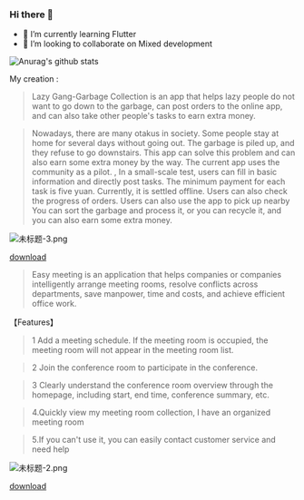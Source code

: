 ### Hi there 👋


- 🌱 I’m currently learning Flutter
- 👯 I’m looking to collaborate on Mixed development


![Anurag's github stats](https://github-readme-stats.vercel.app/api?username=shabake&hide=issues&show_icons=true)

My creation :


> Lazy Gang-Garbage Collection is an app that helps lazy people do not want to go down to the garbage, can post orders to the online app, and can also take other people's tasks to earn extra money.

> Nowadays, there are many otakus in society. Some people stay at home for several days without going out. The garbage is piled up, and they refuse to go downstairs. This app can solve this problem and can also earn some extra money by the way. The current app uses the community as a pilot. , In a small-scale test, users can fill in basic information and directly post tasks. The minimum payment for each task is five yuan. Currently, it is settled offline. Users can also check the progress of orders. Users can also use the app to pick up nearby You can sort the garbage and process it, or you can recycle it, and you can also earn some extra money.

![未标题-3.png](https://upload-images.jianshu.io/upload_images/668798-34d5b49a2497942e.png?imageMogr2/auto-orient/strip%7CimageView2/2/w/1240)


[download](https://apps.apple.com/cn/app/懒人帮-垃圾回收/id1470221572)

> Easy meeting is an application that helps companies or companies intelligently arrange meeting rooms, resolve conflicts across departments, save manpower, time and costs, and achieve efficient office work. 


【Features】

> 1 Add a meeting schedule. If the meeting room is occupied, the meeting room will not appear in the meeting room list.  

> 2 Join the conference room to participate in the conference. 

> 3 Clearly understand the conference room overview through the homepage, including start, end time, conference summary, etc. 
 
> 4.Quickly view my meeting room collection, I have an organized meeting room

> 5.If you can't use it, you can easily contact customer service and need help

![未标题-2.png](https://upload-images.jianshu.io/upload_images/1419035-a1c93f7e36e90b60.png?imageMogr2/auto-orient/strip%7CimageView2/2/w/1000)

[download](https://apps.apple.com/cn/app/id1479323067)

